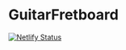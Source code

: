 # GuitarFretboard

[![Netlify Status](https://api.netlify.com/api/v1/badges/8aa50bad-8bd7-4ad1-a98f-335a76c02089/deploy-status)](https://app.netlify.com/sites/guitar-fretboard/deploys)
